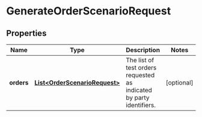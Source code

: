 
# GenerateOrderScenarioRequest

## Properties
Name | Type | Description | Notes
------------ | ------------- | ------------- | -------------
**orders** | [**List&lt;OrderScenarioRequest&gt;**](OrderScenarioRequest.md) | The list of test orders requested as indicated by party identifiers. |  [optional]



